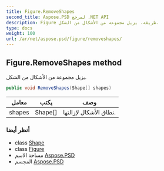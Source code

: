 ```yaml
---
title: Figure.RemoveShapes
second_title: Aspose.PSD لمرجع .NET API
description: Figure طريقة. يزيل مجموعة من الأشكال من الشكل.
type: docs
weight: 100
url: /ar/net/aspose.psd/figure/removeshapes/
---
```

## Figure.RemoveShapes method

يزيل مجموعة من الأشكال من الشكل.

```csharp
public void RemoveShapes(Shape[] shapes)
```

| معامل | يكتب | وصف |
| --- | --- | --- |
| shapes | Shape[] | نطاق الأشكال لإزالتها. |

### أنظر أيضا

* class [Shape](../../shape/)
* class [Figure](../)
* مساحة الاسم [Aspose.PSD](../../figure/)
* المجسم [Aspose.PSD](../../../)


